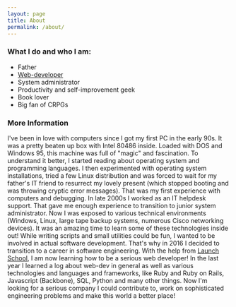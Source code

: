 ```yaml
---
layout: page
title: About
permalink: /about/
---
```


### What I do and who I am:

* Father
* [Web-developer](https://github.com/kminevskiy)
* System administrator
* Productivity and self-improvement geek
* Book lover
* Big fan of CRPGs

### More Information

I've been in love with computers since I got my first PC in the early 90s. It was a pretty beaten up box with Intel 80486 inside. Loaded with DOS and Windows 95, this machine was full of "magic" and fascination. To understand it better, I started reading about operating system and programming languages. I then experimented with operating system installations, tried a few Linux distribution and was forced to wait for my father's IT friend to resurrect my lovely present (which stopped booting and was throwing cryptic error messages). That was my first experience with computers and debugging.
In late 2000s I worked as an IT helpdesk support. That gave me enough experience to transition to junior system administrator. Now I was exposed to various technical environments (Windows, Linux, large tape backup systems, numerous Cisco networking devices). It was an amazing time to learn some of these technologies inside out!
While writing scripts and small utilities could be fun, I wanted to be involved in actual software development. That's why in 2016 I decided to transition to a career in software engineering. With the help from [Launch School](launchschool.com), I am now learning how to be a serious web developer! In the last year I learned a log about web-dev in general as well as various technologies and languages and frameworks, like Ruby and Ruby on Rails, Javascript (Backbone), SQL, Python and many other things.
Now I'm looking for a serious company I could contribute to, work on sophisticated engineering problems and make this world a better place!
